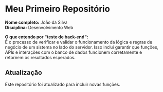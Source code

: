 # Meu Primeiro Repositório

**Nome completo:** João da Silva  
**Disciplina:** Desenvolvimento Web  

**O que entendo por "teste de back-end":**  
É o processo de verificar e validar o funcionamento da lógica e regras de negócio de um sistema no lado do servidor. Isso inclui garantir que funções, APIs e interações com o banco de dados funcionem corretamente e retornem os resultados esperados.
## Atualização
Este repositório foi atualizado para incluir novas funções.
